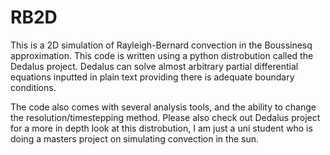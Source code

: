 # RB2D
This is a 2D simulation of Rayleigh-Bernard convection in the Boussinesq approximation. 
This code is written using a python distrobution called the Dedalus project. 
Dedalus can solve almost arbitrary partial differential equations inputted in plain text providing there is adequate boundary conditions. 

The code also comes with several analysis tools, and the ability to change the resolution/timestepping method. 
Please also check out Dedalus project for a more in depth look at this distrobution, I am just a uni student who is doing a masters project on simulating convection in the sun.
